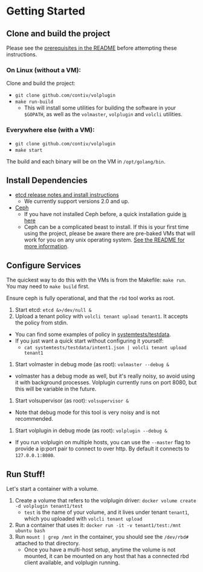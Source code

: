 # Getting Started

## Clone and build the project

Please see the [prerequisites in the README](https://github.com/contiv/volplugin/blob/master/README.md#prerequisites)
before attempting these instructions.

### On Linux (without a VM):

Clone and build the project: 

* `git clone github.com/contiv/volplugin`
* `make run-build`
  * This will install some utilities for building the software in your
    `$GOPATH`, as well as the `volmaster`, `volplugin` and `volcli`
    utilities.

### Everywhere else (with a VM):

* `git clone github.com/contiv/volplugin`
* `make start`

The build and each binary will be on the VM in `/opt/golang/bin`.

## Install Dependencies

* [etcd release notes and install instructions](https://github.com/coreos/etcd/releases/tag/v2.2.0)
  * We currently support versions 2.0 and up.
* [Ceph](http://docs.ceph.com/docs/master/start/)
  * If you have not installed Ceph before, a quick installation guide [is here](http://docs.ceph.com/docs/master/start/)
  * Ceph can be a complicated beast to install. If this is your first time
    using the project, please be aware there are pre-baked VMs that will work
    for you on any unix operating system. [See the README for more information](https://github.com/contiv/volplugin/blob/master/README.md#running-the-processes).

## Configure Services

The quickest way to do this with the VMs is from the Makefile: `make run`. You
may need to `make build` first.

Ensure ceph is fully operational, and that the `rbd` tool works as root.

1. Start etcd: `etcd &>/dev/null &`
1. Upload a tenant policy with `volcli tenant upload tenant1`. It accepts the
   policy from stdin.
  * You can find some examples of policy in
    [systemtests/testdata](https://github.com/contiv/volplugin/tree/master/systemtests/testdata).
  * If you just want a quick start without configuring it yourself: 
    * `cat systemtests/testdata/intent1.json | volcli tenant upload tenant1`
1. Start volmaster in debug mode (as root): `volmaster --debug &`
  * volmaster has a debug mode as well, but it's really noisy, so avoid using
    it with background processes. Volplugin currently runs on port 8080, but
    this will be variable in the future.
1. Start volsupervisor (as root): `volsupervisor &`
  * Note that debug mode for this tool is very noisy and is not recommended.
1. Start volplugin in debug mode (as root): `volplugin --debug &`
  * If you run volplugin on multiple hosts, you can use the `--master` flag to
    provide a ip:port pair to connect to over http. By default it connects to
    `127.0.0.1:8080`.

## Run Stuff!

Let's start a container with a volume.

1. Create a volume that refers to the volplugin driver:
   `docker volume create -d volplugin tenant1/test`
   * `test` is the name of your volume, and it lives under tenant `tenant1`,
     which you uploaded with `volcli tenant upload`
1. Run a container that uses it: `docker run -it -v tenant1/test:/mnt ubuntu bash`
1. Run `mount | grep /mnt` in the container, you should see the `/dev/rbd#`
   attached to that directory.
   * Once you have a multi-host setup, anytime the volume is not mounted, it
     can be mounted on any host that has a connected rbd client available, and
     volplugin running.

